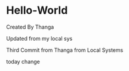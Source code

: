Hello-World
===========
Created By Thanga

Updated from my local sys


Third Commit from Thanga from Local Systems


today change